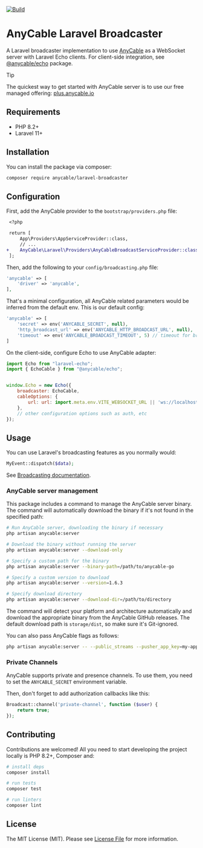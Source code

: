 [![Build](https://github.com/anycable/anycable-laravel/workflows/Test/badge.svg)](https://github.com/anycable/anycable-laravel/actions)

# AnyCable Laravel Broadcaster

A Laravel broadcaster implementation to use [AnyCable](https://anycable.io/) as a WebSocket server with Laravel Echo clients. For client-side integration, see [@anycable/echo][] package.

> [!TIP]
> The quickest way to get started with AnyCable server is to use our free managed offering: [plus.anycable.io](https://plus.anycable.io)

## Requirements

- PHP 8.2+
- Laravel 11+

## Installation

You can install the package via composer:

```bash
composer require anycable/laravel-broadcaster
```

## Configuration

First, add the AnyCable provider to the `bootstrap/providers.php` file:

```diff
 <?php

 return [
     App\Providers\AppServiceProvider::class,
     // ...
+    AnyCable\Laravel\Providers\AnyCableBroadcastServiceProvider::class,
 ];
```

Then, add the following to your `config/broadcasting.php` file:

```php
'anycable' => [
    'driver' => 'anycable',
],
```

That's a minimal configuration, all AnyCable related parameters would be inferred from the default env. This is our default config:

```php
'anycable' => [
    'secret' => env('ANYCABLE_SECRET', null),
    'http_broadcast_url' => env('ANYCABLE_HTTP_BROADCAST_URL', null),
    'timeout' => env('ANYCABLE_BROADCAST_TIMEOUT', 5) // timeout for broadcast HTTP requests
]
```

On the client-side, configure Echo to use AnyCable adapter:

```js
import Echo from "laravel-echo";
import { EchoCable } from "@anycable/echo";


window.Echo = new Echo({
    broadcaster: EchoCable,
    cableOptions: {
        url: url: import.meta.env.VITE_WEBSOCKET_URL || 'ws://localhost:8080/cable',
    },
    // other configuration options such as auth, etc
});
```

## Usage

You can use Laravel's broadcasting features as you normally would:

```php
MyEvent::dispatch($data);
```

See [Broadcasting documentation](https://laravel.com/docs/12.x/broadcasting).

### AnyCable server management

This package includes a command to manage the AnyCable server binary. The command will automatically download the binary if it's not found in the specified path:

```bash
# Run AnyCable server, downloading the binary if necessary
php artisan anycable:server

# Download the binary without running the server
php artisan anycable:server --download-only

# Specify a custom path for the binary
php artisan anycable:server --binary-path=/path/to/anycable-go

# Specify a custom version to download
php artisan anycable:server --version=1.6.3

# Specify download directory
php artisan anycable:server --download-dir=/path/to/directory
```

The command will detect your platform and architecture automatically and download the appropriate binary from the AnyCable GitHub releases. The default download path is `storage/dist`, so make sure it's Git-ignored.

You can also pass AnyCable flags as follows:

```sh
php artisan anycable:server -- --public_streams --pusher_app_key=my-app-key
```

### Private Channels

AnyCable supports private and presence channels. To use them, you need to set the `ANYCABLE_SECRET` environment variable.

Then, don't forget to add authorization callbacks like this:

```php
Broadcast::channel('private-channel', function ($user) {
    return true;
});
```

## Contributing

Contributions are welcomed! All you need to start developing the project locally is PHP 8.2+, Composer and:

```sh
# install deps
composer install

# run tests
composer test

# run linters
composer lint
```

## License

The MIT License (MIT). Please see [License File](LICENSE) for more information.

[@anycable/echo]: https://github.com/anycable/anycable-client/tree/master/packages/echo
